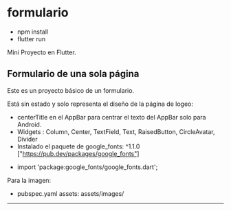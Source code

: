 # formulario
* npm install
* flutter run

Mini Proyecto en Flutter.

## Formulario de una sola página

Este es un proyecto básico de un formulario.

Está sin estado y solo representa el diseño de la página de logeo:

- centerTitle en el AppBar para centrar el texto del AppBar solo para Android.
- Widgets : Column, Center, TextField, Text, RaisedButton, CircleAvatar, Divider
- Instalado el paquete de google_fonts: ^1.1.0
["https://pub.dev/packages/google_fonts"]

* import 'package:google_fonts/google_fonts.dart';


Para la imagen:
-  pubspec.yaml
      assets:
        assets/images/

----------------------------------------------------


